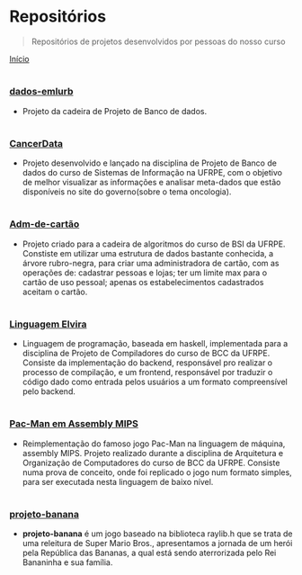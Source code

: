 # Repositórios

> Repositórios de projetos desenvolvidos por pessoas do nosso curso

[Início](README.md)

#

### [dados-emlurb](https://github.com/projetosdebd-2019-1/dados-emlurb)

- Projeto da cadeira de Projeto de Banco de dados.

#

### [CancerData](https://github.com/projetosdebd-2019-1/CancerData)

- Projeto desenvolvido e lançado na disciplina de Projeto de Banco de dados do curso de Sistemas de Informação na UFRPE, com o objetivo de melhor visualizar as informações e analisar meta-dados que estão disponíveis no site do governo(sobre o tema oncologia).

#

### [Adm-de-cartão](https://github.com/BiaHawk/Administradora-de-cartao)

- Projeto criado para a cadeira de algoritmos do curso de BSI da UFRPE. Constiste em utilizar uma estrutura de dados bastante conhecida, a árvore rubro-negra, para criar uma administradora de cartão, com as operações de: cadastrar pessoas e lojas; ter um limite max para o cartão de uso pessoal; apenas os estabelecimentos cadastrados aceitam o cartão.

#

### [Linguagem Elvira](https://github.com/fabioafreitas/Projeto_de_Compiladores)

- Linguagem de programação, baseada em haskell, implementada para a disciplina de Projeto de Compiladores do curso de BCC da UFRPE. Consiste da implementação do backend, responsável pro realizar o processo de compilação, e um frontend, responsável por traduzir o código dado como entrada pelos usuários a um formato compreensível pelo backend.

#

### [Pac-Man em Assembly MIPS](https://github.com/fabioafreitas/Pac_Man_Assembly)

- Reimplementação do famoso jogo Pac-Man na linguagem de máquina, assembly MIPS. Projeto realizado durante a disciplina de Arquitetura e Organização de Computadores do curso de BCC da UFRPE. Consiste numa prova de conceito, onde foi replicado o jogo num formato simples, para ser executada nesta linguagem de baixo nível.

#

### [projeto-banana](https://github.com/SteffanoP/projeto-banana)

- **projeto-banana** é um jogo baseado na biblioteca raylib.h que se trata de uma releitura de Super Mario Bros., apresentamos a jornada de um herói pela República das Bananas, a qual está sendo aterrorizada pelo Rei Bananinha e sua família.

